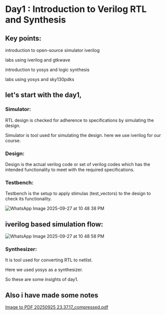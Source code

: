 # Day1 : Introduction to Verilog RTL and Synthesis

## Key points:
introduction to open-source simulator iverilog

labs using iverilog and gtkwave

introduction to yosys and logic synthesis

labs using yosys and sky130pdks



## let's start with the day1,

### Simulator:

RTL design is checked for adherence to specifications by simulating the design.

Simulator is tool used for simulating the design. here we use iverilog for our course.


### Design:

Design is the actual verilog code or set of verilog codes which has the intended functionality to meet with the required specifications.


### Testbench:

Testbench is the setup to apply stimulas (test_vectors) to the design to check its functionality.

![WhatsApp Image 2025-09-27 at 10 48 38 PM](https://github.com/user-attachments/assets/b5abba95-d345-4234-b8d8-a8212a73e302)




## iverilog based simulation flow:

![WhatsApp Image 2025-09-27 at 10 48 58 PM](https://github.com/user-attachments/assets/5a7e0ebe-319f-4e24-8276-a73a2ca5f845)



### Synthesizer:

It is tool used for converting RTL to netlist.

Here we used yosys as a synthesizer.

So these are some insights of day1.





## Also i have made some notes 
[Image to PDF 20250925 23.37.17_compressed.pdf](https://github.com/user-attachments/files/22576365/Image.to.PDF.20250925.23.37.17_compressed.pdf)




